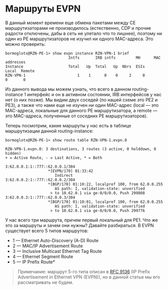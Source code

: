 # Маршруты EVPN

В данный момент времени еще обмена пакетами между CE маршрутизаторами не производилось (естественно, CDP и прочие радости отключены, дабы в сеть не улетало что то лишнее), поэтому ни один из PE маршрутизаторов не изучил ни одного MAC-адреса. Это можно проверить:

```code
bormoglotx@RZN-PE-1> show evpn instance RZN-VPN-1 brief
                            Intfs       IRB intfs         MH      MAC addresses
Instance                    Total   Up  Total   Up  Nbrs  ESIs    Local  Remote
RZN-VPN-1                       1    1      0    0     2     0        0       0
```

Из данного вывода мы можем узнать, что всего в данном routing-instance 1 интерфейс и он в активном состоянии, IRB интерфейсов у нас нет (о них позже). Мы видим двух соседей (по нашей схеме это PE2 и PE3), а также что нами еще не изучен ни один MAC-адрес (local — это MAC-адреса, локальные для данного PE маршрутизатора, а remote — это MAC-адреса, полученные от соседних PE маршрутизаторов).

Теперь посмотрим, какие маршруты у нас есть в таблице маршрутизации данной routing-instance:

```code
bormoglotx@RZN-PE-1> show route table RZN-VPN-1.evpn.0

RZN-VPN-1.evpn.0: 3 destinations, 3 routes (3 active, 0 holddown, 0 hidden)
+ = Active Route, - = Last Active, * = Both

3:62.0.0.1:1::777::62.0.0.1/304
                   *[EVPN/170] 01:33:42
                      Indirect
3:62.0.0.2:1::777::62.0.0.2/304
                   *[BGP/170] 01:10:22, localpref 100, from 62.0.0.255
                      AS path: I, validation-state: unverified
                    > to 10.62.0.1 via ge-0/0/0.0, Push 299808
3:62.0.0.3:1::777::62.0.0.3/304
                   *[BGP/170] 01:10:01, localpref 100, from 62.0.0.255
                      AS path: I, validation-state: unverified
                    > to 10.62.0.1 via ge-0/0/0.0, Push 299776
```

У нас всего три маршрута, причем первый локальный для PE1. Что же это за маршруты и зачем они нужны? Давайте разбираться. В EVPN существует всего 5 типов маршрутов:

* 1 — Ethernet Auto-Discovery (A-D) Route
* 2 — MAC/IP Advertisement Route
* 3 — Inclusive Multicast Ethernet Tag Route
* 4 — Ethernet Segment Route
* 5 — IP Prefix Route\*

> Примечание: маршрут 5-го типа описан в [RFC 9136](https://tools.ietf.org/html/rfc9136) (IP Prefix Advertisement in Ethernet VPN (EVPN)), но в данной статье мы его рассматривать не будем.
